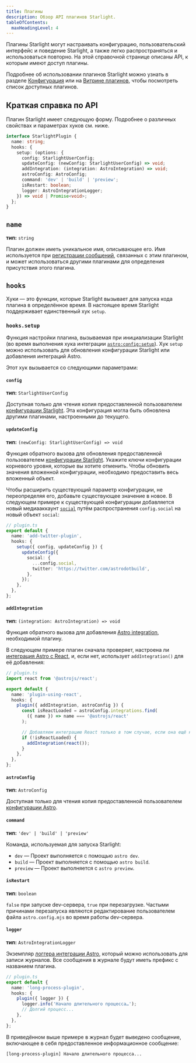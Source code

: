 ```yaml
---
title: Плагины
description: Обзор API плагинов Starlight.
tableOfContents:
  maxHeadingLevel: 4
---
```


Плагины Starlight могут настраивать конфигурацию, пользовательский интерфейс и поведение Starlight, а также легко распространяться и использоваться повторно.
На этой справочной странице описаны API, к которым имеют доступ плагины.

Подробнее об использовании плагинов Starlight можно узнать в разделе [Конфигурация](/ru/reference/configuration/#plugins) или на [Витрине плагинов](/ru/resources/plugins/#плагины), чтобы посмотреть список доступных плагинов.

## Краткая справка по API

Плагин Starlight имеет следующую форму.
Подробнее о различных свойствах и параметрах хуков см. ниже.

```ts
interface StarlightPlugin {
  name: string;
  hooks: {
    setup: (options: {
      config: StarlightUserConfig;
      updateConfig: (newConfig: StarlightUserConfig) => void;
      addIntegration: (integration: AstroIntegration) => void;
      astroConfig: AstroConfig;
      command: 'dev' | 'build' | 'preview';
      isRestart: boolean;
      logger: AstroIntegrationLogger;
    }) => void | Promise<void>;
  };
}
```

## `name`

**тип:** `string`

Плагин должен иметь уникальное имя, описывающее его. Имя используется при [регистрации сообщений](#logger), связанных с этим плагином, и может использоваться другими плагинами для определения присутствия этого плагина.

## `hooks`

Хуки — это функции, которые Starlight вызывает для запуска кода плагина в определённое время. В настоящее время Starlight поддерживает единственный хук `setup`.

### `hooks.setup`

Функция настройки плагина, вызываемая при инициализации Starlight (во время выполнения хука интеграции [`astro:config:setup`](https://docs.astro.build/ru/reference/integrations-reference/#astroconfigsetup)).
Хук `setup` можно использовать для обновления конфигурации Starlight или добавления интеграций Astro.

Этот хук вызывается со следующими параметрами:

#### `config`

**тип:** `StarlightUserConfig`

Доступная только для чтения копия предоставленной пользователем [конфигурации Starlight](/ru/reference/configuration).
Эта конфигурация могла быть обновлена другими плагинами, настроенными до текущего.

#### `updateConfig`

**тип:** `(newConfig: StarlightUserConfig) => void`

Функция обратного вызова для обновления предоставленной пользователем [конфигурации Starlight](/ru/reference/configuration).
Укажите ключи конфигурации корневого уровня, которые вы хотите отменить.
Чтобы обновить значения вложенной конфигурации, необходимо предоставить весь вложенный объект.

Чтобы расширить существующий параметр конфигурации, не переопределяя его, добавьте существующее значение в новое.
В следующем примере к существующей конфигурации добавляется новый медиааккаунт [`social`](/ru/reference/configuration/#social) путём распространения `config.social` на новый объект `social`:

```ts {6-11}
// plugin.ts
export default {
  name: 'add-twitter-plugin',
  hooks: {
    setup({ config, updateConfig }) {
      updateConfig({
        social: {
          ...config.social,
          twitter: 'https://twitter.com/astrodotbuild',
        },
      });
    },
  },
};
```

#### `addIntegration`

**тип:** `(integration: AstroIntegration) => void`

Функция обратного вызова для добавления [Astro integration](https://docs.astro.build/ru/reference/integrations-reference/), необходимой плагину.

В следующем примере плагин сначала проверяет, настроена ли [интеграция Astro с React](https://docs.astro.build/ru/guides/integrations-guide/react/), и, если нет, использует `addIntegration()` для её добавления:

```ts {14} "addIntegration,"
// plugin.ts
import react from '@astrojs/react';

export default {
  name: 'plugin-using-react',
  hooks: {
    plugin({ addIntegration, astroConfig }) {
      const isReactLoaded = astroConfig.integrations.find(
        ({ name }) => name === '@astrojs/react'
      );

      // Добавляем интеграцию React только в том случае, если она ещё не загружена.
      if (!isReactLoaded) {
        addIntegration(react());
      }
    },
  },
};
```

#### `astroConfig`

**тип:** `AstroConfig`

Доступная только для чтения копия предоставленной пользователем [конфигурации Astro](https://docs.astro.build/ru/reference/configuration-reference/).

#### `command`

**тип:** `'dev' | 'build' | 'preview'`

Команда, используемая для запуска Starlight:

- `dev` — Проект выполняется с помощью `astro dev`.
- `build` — Проект выполняется с помощью `astro build`.
- `preview` — Проект выполняется с `astro preview`.

#### `isRestart`

**тип:** `boolean`

`false` при запуске dev-сервера, `true` при перезагрузке.
Частыми причинами перезапуска являются редактирование пользователем файла `astro.config.mjs` во время работы dev-сервера.

#### `logger`

**тип:** `AstroIntegrationLogger`

Экземпляр [логгера интеграции Astro](https://docs.astro.build/ru/reference/integrations-reference/#astrointegrationlogger), который можно использовать для записи журналов.
Все сообщения в журнале будут иметь префикс с названием плагина.

```ts {6}
// plugin.ts
export default {
  name: 'long-process-plugin',
  hooks: {
    plugin({ logger }) {
      logger.info('Начало длительного процесса…');
      // Долгий процесс...
    },
  },
};
```

В приведённом выше примере в журнал будет выведено сообщение, включающее в себя предоставленное информационное сообщение:

```shell
[long-process-plugin] Начало длительного процесса...
```

